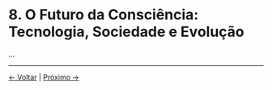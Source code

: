 # 8. O Futuro da Consciência: Tecnologia, Sociedade e Evolução

...

---
<div class="navigation-links">
<a href="../07_Perspectivas_e_Implicações_Éticas/" class="nav-link prev-link">← Voltar</a> | <a href="../09_Questões_em_Aberto/" class="nav-link next-link">Próximo →</a>
</div>

